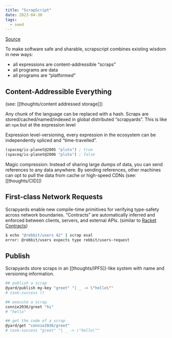 ```yaml
---
title: "ScrapScript"
date: 2023-04-30
tags:
  - seed
---
```


[Source](https://scrapscript.org/)

To make software safe and sharable, scrapscript combines existing wisdom in new ways:

- all expressions are content-addressible “scraps”
- all programs are data
- all programs are “platformed”

## Content-Addressible Everything

(see: [[thoughts/content addressed storage]])

Any chunk of the language can be replaced with a hash. Scraps are stored/cached/named/indexed in global distributed “scrapyards”. This is like an `npm` but at the expression level

Expression level-versioning, every expression in the ecosystem can be independently spliced and “time-travelled”.

```scheme
(spaceq/is-planet@2005 "pluto") ; true
(spaceq/is-planet@2006 "pluto") ; false
```

Magic compression: Instead of sharing large dumps of data, you can send references to any data anywhere. By sending references, other machines can opt to pull the data from cache or high-speed CDNs (see: [[thoughts/CID]])

## First-class Network Requests

Scrapyards enable new compile-time primitives for verifying type-safety across network boundaries. “Contracts” are automatically inferred and enforced between clients, servers, and external APIs. (similar to [Racket Contracts](https://docs.racket-lang.org/reference/contracts.html))

```bash
$ echo "@rebbit/users 42" | scrap eval
error: @rebbit/users expects type rebbit/users-request
```

## Publish

Scrapyards store scraps in an [[thoughts/IPFS]]-like system with name and versioning information.

```bash
## publish a scrap
@yard/publish my-key "greet" "| _ -> \"hello\""
# task:success ()

## execute a scrap
connie2036/greet "hi"
# "hello"

## get the code of a scrap
@yard/get "connie2036/greet"
# task:success "greet" "| _ -> \"hello\""
```
